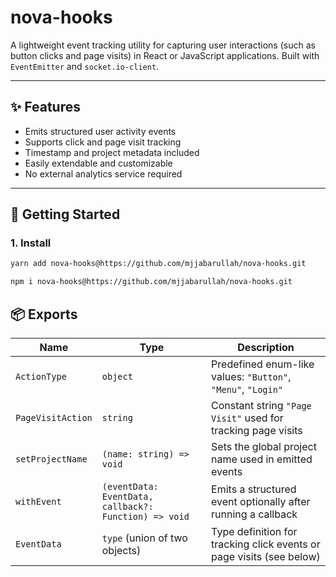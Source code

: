 # nova-hooks

A lightweight event tracking utility for capturing user interactions (such as button clicks and page visits) in React or JavaScript applications. Built with `EventEmitter` and `socket.io-client`.

---

## ✨ Features

- Emits structured user activity events
- Supports click and page visit tracking
- Timestamp and project metadata included
- Easily extendable and customizable
- No external analytics service required

---

## 🚀 Getting Started

### 1. Install

```bash
yarn add nova-hooks@https://github.com/mjjabarullah/nova-hooks.git
```

```bash
npm i nova-hooks@https://github.com/mjjabarullah/nova-hooks.git
```

## 📦 Exports
| Name              | Type                                                  | Description                                                          |
| ----------------- | ----------------------------------------------------- | -------------------------------------------------------------------- |
| `ActionType`      | `object`                                              | Predefined enum-like values: `"Button"`, `"Menu"`, `"Login"`         |
| `PageVisitAction` | `string`                                              | Constant string `"Page Visit"` used for tracking page visits         |
| `setProjectName`  | `(name: string) => void`                              | Sets the global project name used in emitted events                  |
| `withEvent`       | `(eventData: EventData, callback?: Function) => void` | Emits a structured event optionally after running a callback         |
| `EventData`       | `type` (union of two objects)                         | Type definition for tracking click events or page visits (see below) |

